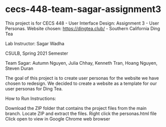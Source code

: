# cecs-448-team-sagar-assignment3
This project is for CECS 448 - User Interface Design: Assignment 3 - User Personas.
Website chosen: https://dingtea.club/ - Southern California Ding Tea

Lab Instructor: Sagar Wadha

CSULB, Spring 2021 Semester

Team Sagar: Autumn Nguyen, Julia Chhay, Kenneth Tran, Hoang Nguyen, Steven Duran

The goal of this project is to create user personas for the website we have chosen to redesign. We decided to create a website as a template for our user personas for Ding Tea.

How to Run Instructions:

Download the ZIP folder that contains the project files from the main branch.
Locate ZIP and extract the files.
Right click the personas.html file
Click open to view in Google Chrome web browser

